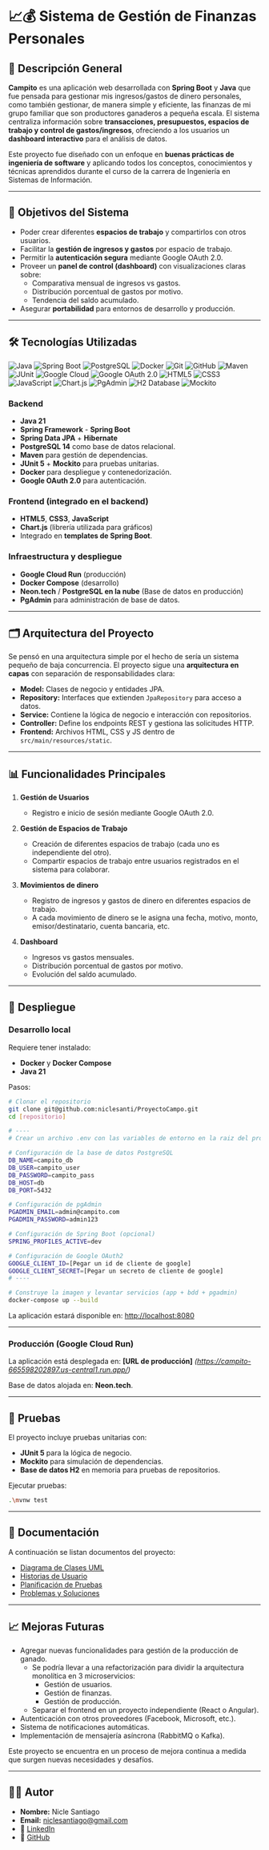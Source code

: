 # 📈💰 Sistema de Gestión de Finanzas Personales

## 📖 Descripción General
**Campito** es una aplicación web desarrollada con **Spring Boot** y **Java** que fue pensada para gestionar mis ingresos/gastos de dinero personales, como también gestionar, de manera simple y eficiente, las finanzas de mi grupo familiar que son productores ganaderos a pequeña escala.
El sistema centraliza información sobre **transacciones, presupuestos, espacios de trabajo y control de gastos/ingresos**, ofreciendo a los usuarios un **dashboard interactivo** para el análisis de datos.

Este proyecto fue diseñado con un enfoque en **buenas prácticas de ingeniería de software** y aplicando todos los conceptos, conocimientos y técnicas aprendidos durante el curso de la carrera de Ingeniería en Sistemas de Información.

---

## 🎯 Objetivos del Sistema
- Poder crear diferentes **espacios de trabajo** y compartirlos con otros usuarios.
- Facilitar la **gestión de ingresos y gastos** por espacio de trabajo.
- Permitir la **autenticación segura** mediante Google OAuth 2.0.
- Proveer un **panel de control (dashboard)** con visualizaciones claras sobre:
  - Comparativa mensual de ingresos vs gastos.
  - Distribución porcentual de gastos por motivo.
  - Tendencia del saldo acumulado.
- Asegurar **portabilidad** para entornos de desarrollo y producción.

---

## 🛠️ Tecnologías Utilizadas

![Java](https://img.shields.io/badge/Java-007396?style=for-the-badge&logo=java&logoColor=white)
![Spring Boot](https://img.shields.io/badge/Spring_Boot-6DB33F?style=for-the-badge&logo=spring-boot&logoColor=white)
![PostgreSQL](https://img.shields.io/badge/PostgreSQL-4169E1?style=for-the-badge&logo=postgresql&logoColor=white)
![Docker](https://img.shields.io/badge/Docker-2496ED?style=for-the-badge&logo=docker&logoColor=white)
![Git](https://img.shields.io/badge/Git-F05032?style=for-the-badge&logo=git&logoColor=white)
![GitHub](https://img.shields.io/badge/GitHub-100000?style=for-the-badge&logo=github&logoColor=white)
![Maven](https://img.shields.io/badge/Maven-C71A36?style=for-the-badge&logo=apachemaven&logoColor=white)
![JUnit](https://img.shields.io/badge/JUnit-25A162?style=for-the-badge&logo=junit5&logoColor=white)
![Google Cloud](https://img.shields.io/badge/Google_Cloud-4285F4?style=for-the-badge&logo=google-cloud&logoColor=white)
![Google OAuth 2.0](https://img.shields.io/badge/Google_OAuth-4285F4?style=for-the-badge&logo=google&logoColor=white)
![HTML5](https://img.shields.io/badge/HTML5-E34F26?style=for-the-badge&logo=html5&logoColor=white)
![CSS3](https://img.shields.io/badge/CSS3-1572B6?style=for-the-badge&logo=css3&logoColor=white)
![JavaScript](https://img.shields.io/badge/JavaScript-F7DF1E?style=for-the-badge&logo=javascript&logoColor=black)
![Chart.js](https://img.shields.io/badge/Chart.js-FF6384?style=for-the-badge&logo=chartdotjs&logoColor=white)
![PgAdmin](https://img.shields.io/badge/PgAdmin-336791?style=for-the-badge&logo=postgresql&logoColor=white)
![H2 Database](https://img.shields.io/badge/H2_Database-007396?style=for-the-badge&logo=databricks&logoColor=white)
![Mockito](https://img.shields.io/badge/Mockito-FFCA28?style=for-the-badge&logo=java&logoColor=black)

### Backend
- **Java 21**
- **Spring Framework** - **Spring Boot**
- **Spring Data JPA** + **Hibernate**
- **PostgreSQL 14** como base de datos relacional.
- **Maven** para gestión de dependencias.
- **JUnit 5** + **Mockito** para pruebas unitarias.
- **Docker** para despliegue y contenedorización.
- **Google OAuth 2.0** para autenticación.

### Frontend (integrado en el backend)
- **HTML5**, **CSS3**, **JavaScript**
- **Chart.js** (librería utilizada para gráficos)
- Integrado en **templates de Spring Boot**.

### Infraestructura y despliegue
- **Google Cloud Run** (producción)
- **Docker Compose** (desarrollo)
- **Neon.tech** / **PostgreSQL en la nube** (Base de datos en producción)
- **PgAdmin** para administración de base de datos.

---

## 🗂️ Arquitectura del Proyecto
Se pensó en una arquitectura simple por el hecho de sería un sistema pequeño de baja concurrencia.
El proyecto sigue una **arquitectura en capas** con separación de responsabilidades clara:

- **Model:** Clases de negocio y entidades JPA.
- **Repository:** Interfaces que extienden `JpaRepository` para acceso a datos.
- **Service:** Contiene la lógica de negocio e interacción con repositorios.
- **Controller:** Define los endpoints REST y gestiona las solicitudes HTTP.
- **Frontend:** Archivos HTML, CSS y JS dentro de `src/main/resources/static`.

---

## 📊 Funcionalidades Principales

1. **Gestión de Usuarios**
   - Registro e inicio de sesión mediante Google OAuth 2.0.

2. **Gestión de Espacios de Trabajo**
   - Creación de diferentes espacios de trabajo (cada uno es independiente del otro).
   - Compartir espacios de trabajo entre usuarios registrados en el sistema para colaborar.

3. **Movimientos de dinero**
   - Registro de ingresos y gastos de dinero en diferentes espacios de trabajo.
   - A cada movimiento de dinero se le asigna una fecha, motivo, monto, emisor/destinatario, cuenta bancaria, etc.

5. **Dashboard**
   - Ingresos vs gastos mensuales.
   - Distribución porcentual de gastos por motivo.
   - Evolución del saldo acumulado.

---

## 🚀 Despliegue

### Desarrollo local
Requiere tener instalado:
- **Docker** y **Docker Compose**
- **Java 21**

Pasos:
```bash
# Clonar el repositorio
git clone git@github.com:niclesanti/ProyectoCampo.git
cd [repositorio]

# ----
# Crear un archivo .env con las variables de entorno en la raiz del proyecto

# Configuración de la base de datos PostgreSQL
DB_NAME=campito_db
DB_USER=campito_user
DB_PASSWORD=campito_pass
DB_HOST=db
DB_PORT=5432

# Configuración de pgAdmin
PGADMIN_EMAIL=admin@campito.com
PGADMIN_PASSWORD=admin123

# Configuración de Spring Boot (opcional)
SPRING_PROFILES_ACTIVE=dev

# Configuración de Google OAuth2
GOOGLE_CLIENT_ID=[Pegar un id de cliente de google]
GOOGLE_CLIENT_SECRET=[Pegar un secreto de cliente de google]
# ----

# Construye la imagen y levantar servicios (app + bdd + pgadmin)
docker-compose up --build

````

La aplicación estará disponible en:
[http://localhost:8080](http://localhost:8080)

---

### Producción (Google Cloud Run)

La aplicación está desplegada en:
**\[URL de producción]** *(https://campito-665598202897.us-central1.run.app/)*

Base de datos alojada en: **Neon.tech**.

---

## 🧪 Pruebas

El proyecto incluye pruebas unitarias con:

* **JUnit 5** para la lógica de negocio.
* **Mockito** para simulación de dependencias.
* **Base de datos H2** en memoria para pruebas de repositorios.

Ejecutar pruebas:

```bash
.\mvnw test
```

---

## 📄 Documentación
A continuación se listan documentos del proyecto:

*   [Diagrama de Clases UML](./docs/DiagramaDeClasesUML.puml)
*   [Historias de Usuario](./docs/HistoriasDeUsuario.md)
*   [Planificación de Pruebas](./docs/PlanificacionPruebas.md)
*   [Problemas y Soluciones](./docs/ProblemasSoluciones.md)

---

## 📈 Mejoras Futuras

* Agregar nuevas funcionalidades para gestión de la producción de ganado.
  * Se podría llevar a una refactorización para dividir la arquitectura monolítica en 3 microservicios:
    * Gestión de usuarios.
    * Gestión de finanzas.
    * Gestión de producción.
  * Separar el frontend en un proyecto independiente (React o Angular).
* Autenticación con otros proveedores (Facebook, Microsoft, etc.).
* Sistema de notificaciones automáticas.
* Implementación de mensajería asíncrona (RabbitMQ o Kafka).

Este proyecto se encuentra en un proceso de mejora continua a medida que surgen nuevas necesidades y desafíos.

---

## 👨‍💻 Autor

* **Nombre:** Nicle Santiago
* **Email:** niclesantiago@gmail.com
* 🔗 [LinkedIn](https://www.linkedin.com/in/santiago-nicle/)
* 🔗 [GitHub](https://github.com/niclesanti)


